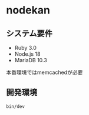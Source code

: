 # nodekan

## システム要件

* Ruby 3.0
* Node.js 18
* MariaDB 10.3

本番環境ではmemcachedが必要

## 開発環境

```
bin/dev
```
